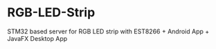 # RGB-LED-Strip
 STM32 based server for RGB LED strip with EST8266 + Android App + JavaFX Desktop App
